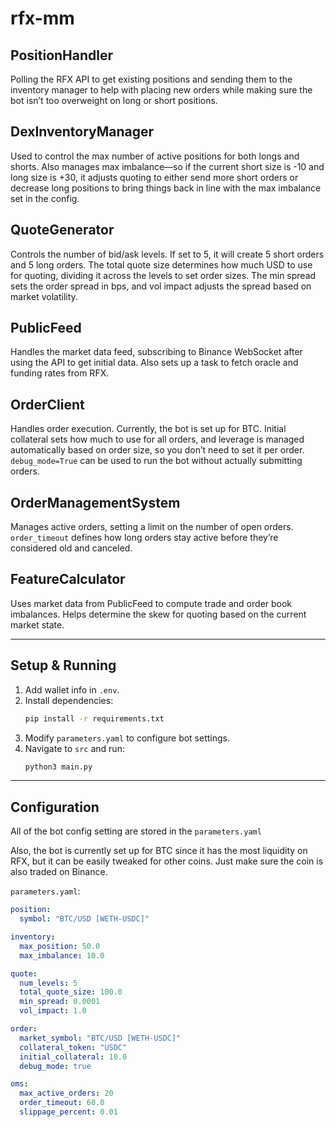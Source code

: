 # rfx-mm

## PositionHandler

Polling the RFX API to get existing positions and sending them to the inventory manager to help with placing new orders while making sure the bot isn’t too overweight on long or short positions.

## DexInventoryManager

Used to control the max number of active positions for both longs and shorts. Also manages max imbalance—so if the current short size is -10 and long size is +30, it adjusts quoting to either send more short orders or decrease long positions to bring things back in line with the max imbalance set in the config.

## QuoteGenerator

Controls the number of bid/ask levels. If set to 5, it will create 5 short orders and 5 long orders. The total quote size determines how much USD to use for quoting, dividing it across the levels to set order sizes. The min spread sets the order spread in bps, and vol impact adjusts the spread based on market volatility.

## PublicFeed

Handles the market data feed, subscribing to Binance WebSocket after using the API to get initial data. Also sets up a task to fetch oracle and funding rates from RFX.

## OrderClient

Handles order execution. Currently, the bot is set up for BTC. Initial collateral sets how much to use for all orders, and leverage is managed automatically based on order size, so you don’t need to set it per order. `debug_mode=True` can be used to run the bot without actually submitting orders.

## OrderManagementSystem

Manages active orders, setting a limit on the number of open orders. `order_timeout` defines how long orders stay active before they’re considered old and canceled.

## FeatureCalculator

Uses market data from PublicFeed to compute trade and order book imbalances. Helps determine the skew for quoting based on the current market state.

---

## Setup & Running

1. Add wallet info in `.env`.
2. Install dependencies:
   ```bash
   pip install -r requirements.txt
   ```
3. Modify `parameters.yaml` to configure bot settings.
4. Navigate to `src` and run:
   ```bash
   python3 main.py
   ```

---

## Configuration

All of the bot config setting are stored in the  `parameters.yaml`

Also, the bot is currently set up for BTC since it has the most liquidity on RFX, but it can be easily tweaked for other coins. Just make sure the coin is also traded on Binance.


`parameters.yaml`:
```yaml
position:
  symbol: "BTC/USD [WETH-USDC]"

inventory:
  max_position: 50.0
  max_imbalance: 10.0

quote:
  num_levels: 5
  total_quote_size: 100.0
  min_spread: 0.0001
  vol_impact: 1.0

order:
  market_symbol: "BTC/USD [WETH-USDC]"
  collateral_token: "USDC"
  initial_collateral: 10.0
  debug_mode: true

oms:
  max_active_orders: 20
  order_timeout: 60.0
  slippage_percent: 0.01
```

